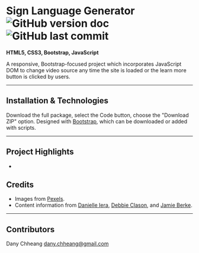 # Sign Language Generator ![GitHub version doc](https://img.shields.io/badge/Version-1.0.0-red) ![GitHub last commit](https://img.shields.io/github/last-commit/dcc5235/Sign_Language?style=flat-square) 

**HTML5, CSS3, Bootstrap, JavaScript**

A responsive, Bootstrap-focused project which incorporates JavaScript DOM to change video source any time the site is loaded or the learn more button is clicked by users.

---

## Installation & Technologies
Download the full package, select the Code button, choose the "Download ZIP" option.
Designed with [Bootstrap](https://getbootstrap.com/), which can be downloaded or added with scripts.

---

## Project Highlights
- 


## Credits

- Images from [Pexels](https://www.pexels.com/).
- Content information from [Danielle Iera](https://smackhappy.com/2020/04/asl-benefits-communication/), [Debbie Clason](https://www.healthyhearing.com/report/52606-Why-you-should-learn-sign-language-in-the-new-year#:~:text=Due%20to%20its%20visual%20nature%2C%20sign%20language%20is,career%20and%20give%20added%20benefit%20to%20the%20workplace.), and [Jamie Berke](https://www.verywellhealth.com/deaf-culture-basics-1046268).

---

## Contributors

Dany Chheang dany.chheang@gmail.com
